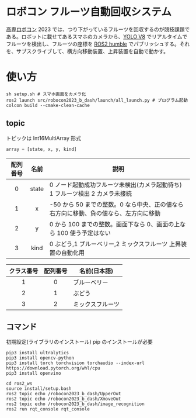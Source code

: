 # ロボコン フルーツ自動回収システム

[高専ロボコン](https://official-robocon.com/kosen/) 2023 では、つり下がっているフルーツを回収するのが競技課題である。ロボットに載せてあるスマホのカメラから、[YOLO V8](https://ultralytics.com/yolov8) でリアルタイムでフルーツを検出し、フルーツの座標を [ROS2 humble](https://docs.ros.org/en/humble/index.html) でパブリッシュする。それを、サブスクライブして、横方向移動装置、上昇装置を自動で動かす。

# 使い方

```
sh setup.sh # スマホ画面をカメラ化
ros2 launch src/robocon2023_b_dash/launch/all_launch.py # プログラム起動
colcon build --cmake-clean-cache
```

## topic

トピックは Int16MultiArray 形式

```python:subscriber_member_function.py
array = [state, x, y, kind]
```

| 配列番号 | 名前  | 説明                                                                                 |
| :------: | :---: | ------------------------------------------------------------------------------------ |
|    0     | state | 0 ノード起動成功フルーツ未検出(カメラ起動待ち) 1 フルーツ検出 2 カメラ未接続         |
|    1     |   x   | -50 から 50 までの整数。0 なら中央、正の値なら右方向に移動、負の値なら、左方向に移動 |
|    2     |   y   | 0 から 100 までの整数。画面下なら 0、画面の上なら 100 使う予定はない                 |
|    3     | kind  | 0 ぶどう,1 ブルーベリー,2 ミックスフルーツ 上昇装置の自動化用                        |

| クラス番号 | 配列番号 | 名前(日本語)     |
| :--------: | :------: | ---------------- |
|     1      |    0     | ブルーベリー     |
|     2      |    1     | ぶどう           |
|     3      |    2     | ミックスフルーツ |

## コマンド

初期設定(ライブラリのインストール)
pip のインストールが必要

```
pip3 install ultralytics
pip3 install opencv-python
pip3 install torch torchvision torchaudio --index-url https://download.pytorch.org/whl/cpu
pip3 install openvino
```

```
cd ros2_ws
source install/setup.bash
ros2 topic echo /robocon2023_b_dash/UpperOut
ros2 topic echo /robocon2023_b_dash/XmoveOut
ros2 topic echo /robocon2023_b_dash/image_recognition
ros2 run rqt_console rqt_console
```
